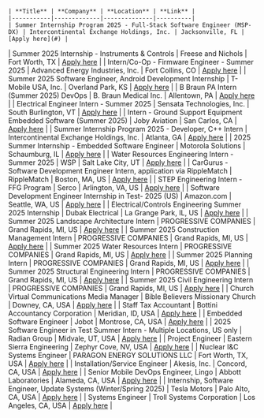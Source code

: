 
    | **Title** | **Company** | **Location** | **Link** |
    |-----------|-------------|--------------|----------|
    | Summer Internship Program 2025 - Full-Stack Software Engineer (MSP-DX) | Intercontinental Exchange Holdings, Inc. | Jacksonville, FL | [Apply here](#) |
| Summer 2025 Internship - Instruments & Controls | Freese and Nichols | Fort Worth, TX | [Apply here](#) |
| Intern/Co-Op - Firmware Engineer - Summer 2025 | Advanced Energy Industries, Inc. | Fort Collins, CO | [Apply here](#) |
| Summer 2025 Software Engineer, Android Development Internship | T-Mobile USA, Inc. | Overland Park, KS | [Apply here](#) |
| B Braun PA Intern (Summer 2025) DevOps | B. Braun Medical Inc. | Allentown, PA | [Apply here](#) |
| Electrical Engineer Intern - Summer 2025 | Sensata Technologies, Inc. | South Burlington, VT | [Apply here](#) |
| Intern - Ground Support Equipment Embedded Software (Summer 2025) | Joby Aviation | San Carlos, CA | [Apply here](#) |
| Summer Internship Program 2025 - Developer, C++ Intern | Intercontinental Exchange Holdings, Inc. | Atlanta, GA | [Apply here](#) |
| 2025 Summer Internship - Embedded Software Engineer | Motorola Solutions | Schaumburg, IL | [Apply here](#) |
| Water Resources Engineering Intern - Summer 2025 | WSP | Salt Lake City, UT | [Apply here](#) |
| CarGurus - Software Development Engineer Intern, application via RippleMatch | RippleMatch | Boston, MA, US | [Apply here](#) |
| STEP Engineering Intern - FFG Program | Serco | Arlington, VA, US | [Apply here](#) |
| Software Development Engineer Internship in Test- 2025 (US) | Amazon.com | Seattle, WA, US | [Apply here](#) |
| Electrical/Controls Engineering Summer 2025 Internship | Dubak Electrical | La Grange Park, IL, US | [Apply here](#) |
| Summer 2025 Landscape Architecture Intern | PROGRESSIVE COMPANIES | Grand Rapids, MI, US | [Apply here](#) |
| Summer 2025 Construction Management Intern | PROGRESSIVE COMPANIES | Grand Rapids, MI, US | [Apply here](#) |
| Summer 2025 Water Resources Intern | PROGRESSIVE COMPANIES | Grand Rapids, MI, US | [Apply here](#) |
| Summer 2025 Planning Intern | PROGRESSIVE COMPANIES | Grand Rapids, MI, US | [Apply here](#) |
| Summer 2025 Structural Engineering Intern | PROGRESSIVE COMPANIES | Grand Rapids, MI, US | [Apply here](#) |
| Summer 2025 Civil Engineering Intern | PROGRESSIVE COMPANIES | Grand Rapids, MI, US | [Apply here](#) |
| Church Virtual Communications Media Manager | Bible Believers Missionary Church | Downey, CA, USA | [Apply here](#) |
| Staff Tax Accountant | Bottini Accountancy Corporation | Meridian, ID, USA | [Apply here](#) |
| Embedded Software Engineer | Jobot | Montrose, CA, USA | [Apply here](#) |
| 2025 Software Engineer in Test Summer Intern - Multiple Locations, US only | Radian Group | Midvale, UT, USA | [Apply here](#) |
| Project Engineer | Eastern Sierra Engineering | Zephyr Cove, NV, USA | [Apply here](#) |
| Nuclear I&C Systems Engineer | PARAGON ENERGY SOLUTIONS LLC | Fort Worth, TX, USA | [Apply here](#) |
| Installation/Service Engineer | Akesis, Inc. | Concord, CA, USA | [Apply here](#) |
| Senior Mobile DevOps Engineer, Lingo | Abbott Laboratories | Alameda, CA, USA | [Apply here](#) |
| Internship, Software Engineer, Update Systems (Winter/Spring 2025) | Tesla Motors | Palo Alto, CA, USA | [Apply here](#) |
| Systems Engineer | Troll Systems Corporation | Los Angeles, CA, USA | [Apply here](#) |
